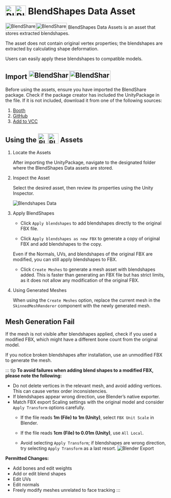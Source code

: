 # <img class="dark-only" src="/blendshare_blendshapes_asset.png" alt="Blendshapes Data" style="width: 32px; height: 32px; vertical-align: -4px; display: inline;"/><img class="light-only" src="/blendshare_blendshapes_asset_light_mode.png" alt="Blendshapes Data" style="width: 32px; height: 32px; vertical-align: -4px; display: inline;"/> BlendShapes Data Asset

<img class="dark-only" src="/blendshare.png" alt="BlendShare" style="width: 96px; height: 24px; vertical-align: -5px; display: inline;"/><img class="light-only" src="/blendshare_light_mode.png" alt="BlendShare" style="width: 96px; height: 24px; vertical-align: -5px; display: inline;"/> BlendShapes Data Assets is an asset that stores extracted blendshapes.

The asset does not contain original vertex properties; the blendshapes are extracted by calculating shape deformation.

Users can easily apply these blendshapes to compatible models.

## Import [<img class="dark-only" src="/blendshare.png" alt="BlendShare" style="width: 128px; height: 32px; vertical-align: -6px; display: inline;"/><img class="light-only" src="/blendshare_light_mode.png" alt="BlendShare" style="width: 128px; height: 32px; vertical-align: -6px; display: inline;"/>](./documents)

Before using the assets, ensure you have imported the BlendShare package. Check if the package creator has included the UnityPackage in the file. If it is not included, download it from one of the following sources:

1. [Booth](https://triturbo.booth.pm/items/5901276)
2. [GitHub](https://github.com/Tr1turbo/BlendShare/releases/latest)
3. [Add to VCC](https://tr1turbo.github.io/BlendShare/)

## Using the <img class="dark-only" src="/blendshare_blendshapes_asset.png" alt="Blendshapes Data" style="width: 32px; height: 32px; vertical-align: -4px; display: inline;"/><img class="light-only" src="/blendshare_blendshapes_asset_light_mode.png" alt="Blend Shapes Data" style="width: 32px; height: 32px; vertical-align: -4px; display: inline;"/> Assets
1. Locate the Assets
   
    After importing the UnityPackage, navigate to the designated folder where the BlendShapes Data assets are stored.


2. Inspect the Asset
   
   Select the desired asset, then review its properties using the Unity Inspector.

    ![Blendshapes Data](/blendshapes_data_inspector.png)

3. Apply BlendShapes

    - Click `Apply blendshapes` to add blendshapes directly to the original FBX file.

    - Click `Apply blendshapes as new FBX` to generate a copy of original FBX and add blendshapes to the copy.

    Even if the Normals, UVs, and blendshapes of the original FBX are modified, you can still apply blendshapes to FBX.

    - Click `Create Meshes` to generate a mesh asset with blendshapes added.
    This is faster than generating an FBX file but has strict limits, as it does not allow any modification of the original FBX.

4. Using Generated Meshes

    When using the `Create Meshes` option, replace the current mesh in the `SkinnedMeshRenderer` component with the newly generated mesh.


## Mesh Generation Fail
If the mesh is not visible after blendshapes applied, check if you used a modified FBX, which might have a different bone count from the original model.

If you notice broken blendshapes after installation, use an unmodified FBX to generate the mesh.

::: tip
**To avoid failures when adding blend shapes to a modified FBX, please note the following:**

- Do not delete vertices in the relevant mesh, and avoid adding vertices. This can cause vertex order inconsistencies.
- If blendshapes appear wrong direction, use Blender’s native exporter.
- Match FBX export Scaling settings with the original model and consider `Apply Transform` options carefully.
  - If the file reads **1m (File) to 1m (Unity)**, select `FBX Unit Scale` in Blender.
  - If the file reads **1cm (File) to 0.01m (Unity)**, use `All Local`.

  - Avoid selecting `Apply Transform`; if blendshapes are wrong direction, try selecting `Apply Transform` as a last resort.
    ![Blender Export](/blender_fbx_export_transform.png)

**Permitted Changes:**
- Add bones and edit weights
- Add or edit blend shapes
- Edit UVs
- Edit normals
- Freely modify meshes unrelated to face tracking
:::